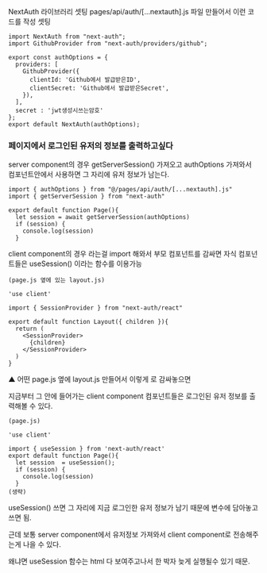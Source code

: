 NextAuth 라이브러리 셋팅
pages/api/auth/[...nextauth].js 파일 만들어서 이런 코드를 작성 셋팅 
```
import NextAuth from "next-auth";
import GithubProvider from "next-auth/providers/github";

export const authOptions = {
  providers: [
    GithubProvider({
      clientId: 'Github에서 발급받은ID',
      clientSecret: 'Github에서 발급받은Secret',
    }),
  ],
  secret : 'jwt생성시쓰는암호'
};
export default NextAuth(authOptions);
```

### 페이지에서 로그인된 유저의 정보를 출력하고싶다
server component의 경우
getServerSession() 가져오고 authOptions 가져와서 컴포넌트안에서 사용하면 그 자리에 유저 정보가 남는다.
```
import { authOptions } from "@/pages/api/auth/[...nextauth].js"
import { getServerSession } from "next-auth"

export default function Page(){
  let session = await getServerSession(authOptions)
  if (session) {
    console.log(session)
  }
```


client component의 경우
<SessionProvider>라는걸 import 해와서 부모 컴포넌트를 감싸면 자식 컴포넌트들은 useSession() 이라는 함수를 이용가능
```
(page.js 옆에 있는 layout.js)

'use client'

import { SessionProvider } from "next-auth/react"

export default function Layout({ children }){
  return (
    <SessionProvider>
      {children}
    </SessionProvider>
  )
}
```
▲ 어떤 page.js 옆에 layout.js 만들어서 이렇게 <SessionProvider>로 감싸놓으면

지금부터 그 안에 들어가는 client component 컴포넌트들은 로그인된 유저 정보를 출력해볼 수 있다.

```
(page.js)

'use client'

import { useSession } from 'next-auth/react'
export default function Page(){
  let session  = useSession();
  if (session) {
    console.log(session)
  }
(생략)
```
useSession() 쓰면 그 자리에 지금 로그인한 유저 정보가 남기 때문에 변수에 담아놓고 쓰면 됨. 

근데 보통 server component에서 유저정보 가져와서 client component로 전송해주는게 나을 수 있다.

왜냐면 useSession 함수는 html 다 보여주고나서 한 박자 늦게 실행될수 있기 때문.
